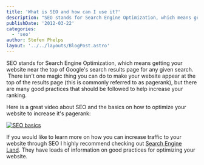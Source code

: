 ```yaml
---
title: 'What is SEO and how can I use it?'
description: "SEO stands for Search Engine Optimization, which means getting your website near the top of Google's search results page for any given search.  There isn't one magic thing you can do to make your website appear"
publishDate: '2012-03-22'
categories:
  - 'seo'
author: Stefen Phelps
layout: '../../layouts/BlogPost.astro'
---
```


SEO stands for Search Engine Optimization, which means getting your website near the top of Google's search results page for any given search.  There isn't one magic thing you can do to make your website appear at the top of the results page (this is commonly referred to as pagerank), but there are many good practices that should be followed to help increase your ranking.

Here is a great video about SEO and the basics on how to optimize your website to increase it's pagerank:

[![SEO basics](https://img.youtube.com/vi/hF515-0Tduk/0.jpg)](https://www.youtube.com/watch?v=hF515-0Tduk)

If you would like to learn more on how you can increase traffic to your website through SEO I highly recommend checking out [Search Engine Land](http://searchengineland.com/). They have loads of information on good practices for optimizing your website.
